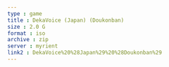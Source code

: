 ```yaml
---
type : game
title : DekaVoice (Japan) (Doukonban)
size : 2.0 G
format : iso
archive : zip
server : myrient
link2 : DekaVoice%20%28Japan%29%20%28Doukonban%29
---
```

